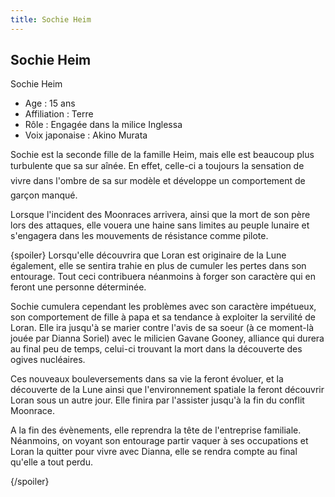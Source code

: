 ```yaml
---
title: Sochie Heim
---
```


Sochie Heim
-----------

Sochie Heim


- Age : 15 ans  
- Affiliation : Terre  
- Rôle : Engagée dans la milice Inglessa  
- Voix japonaise : Akino Murata


Sochie est la seconde fille de la famille Heim, mais elle est beaucoup plus turbulente que sa sur aînée. En effet, celle-ci a toujours la sensation de vivre dans l'ombre de sa sur modèle et développe un comportement de garçon manqué.


Lorsque l'incident des Moonraces arrivera, ainsi que la mort de son père lors des attaques, elle vouera une haine sans limites au peuple lunaire et s'engagera dans les mouvements de résistance comme pilote.


{spoiler}
Lorsqu'elle découvrira que Loran est originaire de la Lune également, elle se sentira trahie en plus de cumuler les pertes dans son entourage. Tout ceci contribuera néanmoins à forger son caractère qui en feront une personne déterminée.


Sochie cumulera cependant les problèmes avec son caractère impétueux, son comportement de fille à papa et sa tendance à exploiter la servilité de Loran. Elle ira jusqu'à se marier contre l'avis de sa soeur (à ce moment-là jouée par Dianna Soriel) avec le milicien Gavane Gooney, alliance qui durera au final peu de temps, celui-ci trouvant la mort dans la découverte des ogives nucléaires.


Ces nouveaux bouleversements dans sa vie la feront évoluer, et la découverte de la Lune ainsi que l'environnement spatiale la feront découvrir Loran sous un autre jour. Elle finira par l'assister jusqu'à la fin du conflit Moonrace.


A la fin des évènements, elle reprendra la tête de l'entreprise familiale. Néanmoins, on voyant son entourage partir vaquer à ses occupations et Loran la quitter pour vivre avec Dianna, elle se rendra compte au final qu'elle a tout perdu. 


{/spoiler}